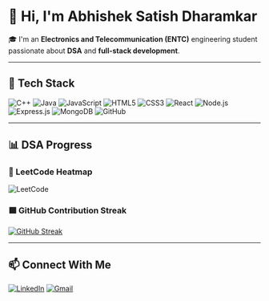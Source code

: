 # 👋 Hi, I'm Abhishek Satish Dharamkar

🎓 I'm an **Electronics and Telecommunication (ENTC)** engineering student passionate about **DSA** and **full-stack development**.

---

## 🧰 Tech Stack

![C++](https://img.shields.io/badge/C++-00599C?style=for-the-badge&logo=cplusplus&logoColor=white)
![Java](https://img.shields.io/badge/Java-ED8B00?style=for-the-badge&logo=java&logoColor=white)
![JavaScript](https://img.shields.io/badge/JavaScript-yellow?style=for-the-badge&logo=javascript&logoColor=black)
![HTML5](https://img.shields.io/badge/HTML5-E34F26?style=for-the-badge&logo=html5&logoColor=white)
![CSS3](https://img.shields.io/badge/CSS3-1572B6?style=for-the-badge&logo=css3&logoColor=white)
![React](https://img.shields.io/badge/React-20232A?style=for-the-badge&logo=react&logoColor=61DAFB)
![Node.js](https://img.shields.io/badge/Node.js-339933?style=for-the-badge&logo=nodedotjs&logoColor=white)
![Express.js](https://img.shields.io/badge/Express.js-black?style=for-the-badge&logo=express&logoColor=white)
![MongoDB](https://img.shields.io/badge/MongoDB-47A248?style=for-the-badge&logo=mongodb&logoColor=white)
![GitHub](https://img.shields.io/badge/GitHub-181717?style=for-the-badge&logo=github&logoColor=white)

---

## 📊 DSA Progress

### 🔢 LeetCode Heatmap

![LeetCode](https://leetcard.jacoblin.cool/abhishekd3010?theme=dark&font=Baloo+Bhai&ext=heatmap)

### 🟩 GitHub Contribution Streak

[![GitHub Streak](https://streak-stats.demolab.com?user=abhishekd3010&theme=dark&hide_border=true)](https://git.io/streak-stats)

---

## 📫 Connect With Me

[![LinkedIn](https://img.shields.io/badge/LinkedIn-0A66C2?style=for-the-badge&logo=linkedin&logoColor=white)](https://www.linkedin.com/in/abhishek-dharamkar-378a56285)
[![Gmail](https://img.shields.io/badge/Gmail-D14836?style=for-the-badge&logo=gmail&logoColor=white)](mailto:abhishekd3010@gmail.com)
